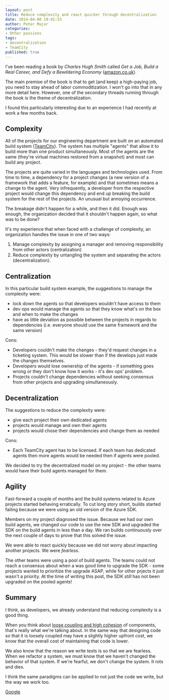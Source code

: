 ```yaml
---
layout: post
title: Reduce complexity and react quicker through decentralization
date: 2014-04-08 19:41:53
author: Peter Major
categories:
- Other passions
tags:
- decentralization
- TeamCity
published: true
---
```

I've been reading a book by _Charles Hugh Smith_ called _Get a Job, Build a Real Career, and Defy a Bewildering Economy_ \([amazon.co.uk](http://www.amazon.co.uk/Build-Real-Career-Bewildering-Economy-ebook/dp/B00JJX2KZM/ref=tmm_kin_title_0?ie=UTF8&amp;qid=1399318599&amp;sr=8-1)\).

The main premise of the book is that to get (and keep) a high-paying job, you need to stay ahead of labor commoditization. I won't go into that in any more detail here. However, one of the secondary threads running through the book is the theme of decentralization.

I found this particularly interesting due to an experience I had recently at work a few months back.

<!--more-->

## Complexity

All of the projects for our engineering department are built on an automated build system \([TeamCity](http://www.jetbrains.com/teamcity/)\). The system has multiple "agents" that allow it to build more than one product simultaneously. Most of the agents are the same (they're virtual machines restored from a snapshot) and most can build any project.

The projects are quite varied in the languages and technologies used. From time to time, a dependency for a project changes (a new version of a framework that adds a feature, for example) and that sometimes means a change to the agent. Very infrequently, a developer from the respective project would change this dependency and end up breaking the build system for the rest of the projects. An unusual but annoying occurrence.

The breakage didn't happen for a while, and then it did. Enough was enough, the organization decided that it shouldn't happen again, so what was to be done?

It's my experience that when faced with a challenge of complexity, an organization handles the issue in one of two ways:

1. Manage complexity by assigning a manager and removing responsibility from other actors (centralization)
2. Reduce complexity by untangling the system and separating the actors (decentralization).

## Centralization

In this particular build system example, the suggestions to manage the complexity were:

* lock down the agents so that developers wouldn't have access to them
* dev ops would manage the agents so that they know what's on the box and when to make the changes
* have as little deviation as possible between the projects in regards to dependencies (i.e. everyone should use the same framework and the same version)

Cons:

* Developers couldn't make the changes - they'd request changes in a ticketing system. This would be slower than if the develops just made the changes themselves.
* Developers would lose ownership of the agents - if something goes wrong or they don't know how it works - it's dev ops' problem.
* Projects couldn't change dependencies without seeking consensus from other projects and upgrading simultaneously.

## Decentralization

The suggestions to reduce the complexity were:

* give each project their own dedicated agents
* projects would manage and own their agents
* projects would chose their dependencies and change them as needed

Cons:

* Each TeamCity agent has to be licensed. If each team has dedicated agents then more agents would be needed then if agents were pooled.

We decided to try the decentralized model on my project - the other teams would have their build agents managed for them.

## Agility

Fast-forward a couple of months and the build systems related to Azure projects started behaving erratically. To cut long story short, builds started failing because we were using an old version of the Azure SDK.

Members on my project diagnosed the issue. Because we had our own build agents, we changed our code to use the new SDK and upgraded the SDK on the build agents in less than a day. We ran builds continuously over the next couple of days to prove that this solved the issue.

We were able to react quickly because we did not worry about impacting another projects. We were _fearless_.

The other teams were using a pool of build agents. The teams could not reach a consensus about when a was good time to upgrade the SDK - some projects wanted to prioritize the upgrade ASAP, while for other prjects it just wasn't a priority. At the time of writing this post, the SDK _still_ has not been upgraded on the pooled agents! 

## Summary

I think, as developers, we already understand that reducing complexity is a good thing.

When you think about [loose coupling and high cohesion](http://msdn.microsoft.com/en-us/magazine/cc947917.aspx) of components, that's really what we're talking about. In the same way that designing code so that it is loosely coupled may have a slightly higher upfront cost, we know that the overall cost of maintaining that code is lower.

We also know that the reason we write tests is so that we are fearless. When we refactor a system, we must know that we haven't changed the behavior of that system. If we're fearful, we don't change the system. It rots and dies.

I think the same paradigms can be applied to not just the code we write, but the way we work too.

[Google](https://plus.google.com/+PeterMajorUk?rel=author)

